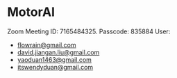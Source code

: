# MotorAI
Zoom Meeting ID: 7165484325.  Passcode: 835884
User: 
- flowrain@gmail.com
- david.jiangan.liu@gmail.com
- yaoduan1463@gmail.com
- itswendyduan@gmail.com
